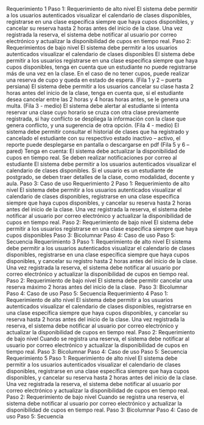 Requerimiento 1
Paso 1: Requerimiento de alto nivel
El sistema debe permitir a los usuarios autenticados visualizar el calendario de clases disponibles, registrarse en una clase específica siempre que haya cupos disponibles, y cancelar su reserva hasta 2 horas antes del inicio de la clase. Una vez registrada la reserva, el sistema debe notificar al usuario por correo electrónico y actualizar la disponibilidad de cupos en tiempo real.
Paso 2: Requerimientos de bajo nivel
El sistema debe permitir a los usuarios autenticados visualizar el calendario de clases disponibles
El sistema debe permitir a los usuarios registrarse en una clase específica siempre que haya cupos disponibles, tenga en cuenta que un estudiante no puede registrarse más de una vez en la clase. En el caso de no tener cupos, puede realizar una reserva de cupo y queda en estado de espera. (Fila 1 y 2 – puerta persiana)
El sistema debe permitir a los usuarios cancelar su clase hasta 2 horas antes del inicio de la clase, tenga en cuenta que, si el estudiante desea cancelar entre las 2 horas y 4 horas horas antes, se le genera una multa. (Fila 3 - medio)
El sistema debe alertar al estudiante si intenta reservar una clase cuyo horario se cruza con otra clase previamente registrada, si hay conflicto se despliega la información con la clase que genera conflicto, y una sugerencia de otra opción. (Fila 4 - medio)
El sistema debe permitir consultar el historial de clases que ha registrado y cancelado el estudiante con su respectivo estado inactivo – activo, el reporte puede desplegarse en pantalla o descargarse en pdf (Fila 5 y 6 – pared)
Tenga en cuenta:
El sistema debe actualizar la disponibilidad de cupos en tiempo real.
Se deben realizar notificaciones por correo al estudiante
El sistema debe permitir a los usuarios autenticados visualizar el calendario de clases disponibles. Si el usuario es un estudiante de postgrado, se deben traer detalles de la clase, como modalidad, docente y aula.
Paso 3: Caso de uso
Requerimiento 2
Paso 1: Requerimiento de alto nivel
El sistema debe permitir a los usuarios autenticados visualizar el calendario de clases disponibles, registrarse en una clase específica siempre que haya cupos disponibles, y cancelar su reserva hasta 2 horas antes del inicio de la clase. Una vez registrada la reserva, el sistema debe notificar al usuario por correo electrónico y actualizar la disponibilidad de cupos en tiempo real.
Paso 2: Requerimiento de bajo nivel
El sistema debe permitir a los usuarios registrarse en una clase específica siempre que haya cupos disponibles
Paso 3: Bicolumnar
Paso 4: Caso de uso
Paso 5: Secuencia
Requerimiento 3
Paso 1: Requerimiento de alto nivel
El sistema debe permitir a los usuarios autenticados visualizar el calendario de clases disponibles, registrarse en una clase específica siempre que haya cupos disponibles, y cancelar su registro hasta 2 horas antes del inicio de la clase. Una vez registrada la reserva, el sistema debe notificar al usuario por correo electrónico y actualizar la disponibilidad de cupos en tiempo real.
Paso 2: Requerimiento de bajo nivel
El sistema debe permitir cancelar una reserva máximo 2 horas antes del inicio de la clase. 
Paso 3: Bicolumnar
Paso 4: Caso de uso
Paso 5: Secuencia
Requerimiento 4
Paso 1: Requerimiento de alto nivel
El sistema debe permitir a los usuarios autenticados visualizar el calendario de clases disponibles, registrarse en una clase específica siempre que haya cupos disponibles, y cancelar su reserva hasta 2 horas antes del inicio de la clase. Una vez registrada la reserva, el sistema debe notificar al usuario por correo electrónico y actualizar la disponibilidad de cupos en tiempo real.
Paso 2: Requerimiento de bajo nivel
Cuando se registra una reserva, el sistema debe notificar al usuario por correo electrónico y actualizar la disponibilidad de cupos en tiempo real.
Paso 3: Bicolumnar
Paso 4: Caso de uso
Paso 5: Secuencia
Requerimiento 5
Paso 1: Requerimiento de alto nivel
El sistema debe permitir a los usuarios autenticados visualizar el calendario de clases disponibles, registrarse en una clase específica siempre que haya cupos disponibles, y cancelar su reserva hasta 2 horas antes del inicio de la clase. Una vez registrada la reserva, el sistema debe notificar al usuario por correo electrónico y actualizar la disponibilidad de cupos en tiempo real.
Paso 2: Requerimiento de bajo nivel
Cuando se registra una reserva, el sistema debe notificar al usuario por correo electrónico y actualizar la disponibilidad de cupos en tiempo real.
Paso 3: Bicolumnar
Paso 4: Caso de uso
Paso 5: Secuencia